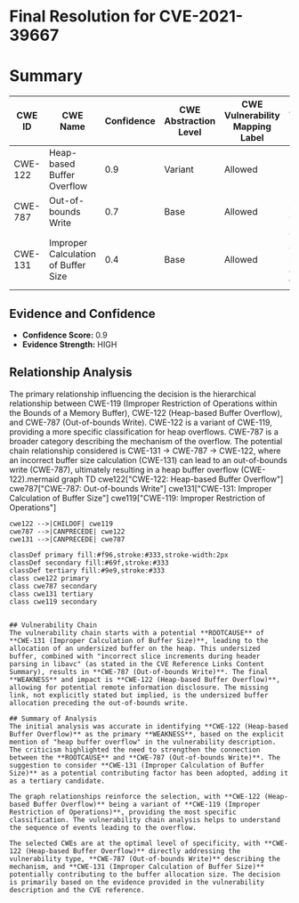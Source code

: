# Final Resolution for CVE-2021-39667

# Summary 
| CWE ID | CWE Name | Confidence | CWE Abstraction Level | CWE Vulnerability Mapping Label | CWE-Vulnerability Mapping Notes |
|---|---|---|---|---|---|
| CWE-122 | Heap-based Buffer Overflow | 0.9 | Variant | Allowed | Primary CWE |
| CWE-787 | Out-of-bounds Write | 0.7 | Base | Allowed | Secondary Candidate |
| CWE-131 | Improper Calculation of Buffer Size | 0.4 | Base | Allowed | Tertiary Candidate, possible contributing factor |

## Evidence and Confidence

*   **Confidence Score:** 0.9
*   **Evidence Strength:** HIGH

## Relationship Analysis
The primary relationship influencing the decision is the hierarchical relationship between CWE-119 (Improper Restriction of Operations within the Bounds of a Memory Buffer), CWE-122 (Heap-based Buffer Overflow), and CWE-787 (Out-of-bounds Write). CWE-122 is a variant of CWE-119, providing a more specific classification for heap overflows. CWE-787 is a broader category describing the mechanism of the overflow. The potential chain relationship considered is CWE-131 -> CWE-787 -> CWE-122, where an incorrect buffer size calculation (CWE-131) can lead to an out-of-bounds write (CWE-787), ultimately resulting in a heap buffer overflow (CWE-122).mermaid
graph TD
    cwe122["CWE-122: Heap-based Buffer Overflow"]
    cwe787["CWE-787: Out-of-bounds Write"]
    cwe131["CWE-131: Improper Calculation of Buffer Size"]
    cwe119["CWE-119: Improper Restriction of Operations"]
    
    cwe122 -->|CHILDOF| cwe119
    cwe787 -->|CANPRECEDE| cwe122
    cwe131 -->|CANPRECEDE| cwe787
    
    classDef primary fill:#f96,stroke:#333,stroke-width:2px
    classDef secondary fill:#69f,stroke:#333
    classDef tertiary fill:#9e9,stroke:#333
    class cwe122 primary
    class cwe787 secondary
    class cwe131 tertiary
    class cwe119 secondary
```

## Vulnerability Chain
The vulnerability chain starts with a potential **ROOTCAUSE** of **CWE-131 (Improper Calculation of Buffer Size)**, leading to the allocation of an undersized buffer on the heap. This undersized buffer, combined with "incorrect slice increments during header parsing in libavc" (as stated in the CVE Reference Links Content Summary), results in **CWE-787 (Out-of-bounds Write)**. The final **WEAKNESS** and impact is **CWE-122 (Heap-based Buffer Overflow)**, allowing for potential remote information disclosure. The missing link, not explicitly stated but implied, is the undersized buffer allocation preceding the out-of-bounds write.

## Summary of Analysis
The initial analysis was accurate in identifying **CWE-122 (Heap-based Buffer Overflow)** as the primary **WEAKNESS**, based on the explicit mention of "heap buffer overflow" in the vulnerability description. The criticism highlighted the need to strengthen the connection between the **ROOTCAUSE** and **CWE-787 (Out-of-bounds Write)**. The suggestion to consider **CWE-131 (Improper Calculation of Buffer Size)** as a potential contributing factor has been adopted, adding it as a tertiary candidate.

The graph relationships reinforce the selection, with **CWE-122 (Heap-based Buffer Overflow)** being a variant of **CWE-119 (Improper Restriction of Operations)**, providing the most specific classification. The vulnerability chain analysis helps to understand the sequence of events leading to the overflow.

The selected CWEs are at the optimal level of specificity, with **CWE-122 (Heap-based Buffer Overflow)** directly addressing the vulnerability type, **CWE-787 (Out-of-bounds Write)** describing the mechanism, and **CWE-131 (Improper Calculation of Buffer Size)** potentially contributing to the buffer allocation size. The decision is primarily based on the evidence provided in the vulnerability description and the CVE reference.
```